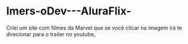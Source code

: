 # Imers-oDev---AluraFlix-
Criei um site com filmes da Marvel que se você clicar na imagem irá te direcionar para o trailer no youtube,
